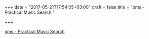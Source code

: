 +++
date = "2017-05-21T17:54:05+03:00"
draft = false
title = "pms - Practical Music Search "

+++

<p><a href="https://t.co/ETGY6RSrYt">pms - Practical Music Search </a></p>